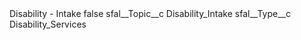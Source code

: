 <?xml version="1.0" encoding="UTF-8"?>
<CustomMetadata xmlns="http://soap.sforce.com/2006/04/metadata" xmlns:xsi="http://www.w3.org/2001/XMLSchema-instance" xmlns:xsd="http://www.w3.org/2001/XMLSchema">
    <label>Disability - Intake</label>
    <protected>false</protected>
    <values>
        <field>sfal__Topic__c</field>
        <value xsi:type="xsd:string">Disability_Intake</value>
    </values>
    <values>
        <field>sfal__Type__c</field>
        <value xsi:type="xsd:string">Disability_Services</value>
    </values>
</CustomMetadata>
